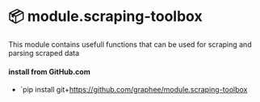# 📦 module.scraping-toolbox

This module contains usefull functions that can be used for scraping and parsing scraped data


#### install from GitHub.com
- `pip install git+https://github.com/graphee/module.scraping-toolbox








